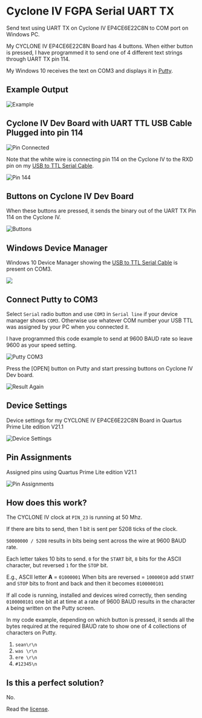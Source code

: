 # Cyclone IV FGPA Serial UART TX

Send text using UART TX on Cyclone IV EP4CE6E22C8N to COM port on Windows PC.

My CYCLONE IV EP4CE6E22C8N Board has 4 buttons. When either button is pressed, I have programmed it to send one of 4 different text strings through UART TX pin 114. 

My Windows 10 receives the text on COM3 and displays it in [Putty](https://www.chiark.greenend.org.uk/~sgtatham/putty/latest.html).

## Example Output

![Example](putty_result.jpg)

## Cyclone IV Dev Board with UART TTL USB Cable Plugged into pin 114

![Pin Connected](pin_connected.jpg)

Note that the white wire is connecting pin 114 on the Cyclone IV to the RXD pin on my [USB to TTL Serial Cable](https://amzn.to/3r5YbnZ).

![Pin 144](pin114.jpg)

## Buttons on Cyclone IV Dev Board

When these buttons are pressed, it sends the binary out of the UART TX Pin 114 on the Cyclone IV.

![Buttons](buttons.jpg)

## Windows Device Manager

Windows 10 Device Manager showing the [USB to TTL Serial Cable](https://amzn.to/3r5YbnZ) is present on COM3.

![](device_com3.jpg)

## Connect Putty to COM3

Select `Serial` radio button and use `COM3` in `Serial line` if your device manager shows `COM3`. Otherwise use whatever COM number your USB TTL was assigned by your PC when you connected it. 

I have programmed this code example to send at 9600 BAUD rate so leave 9600 as your speed setting.

![Putty COM3](putty-com3.jpg)

Press the [OPEN] button on Putty and start pressing buttons on Cyclone IV Dev board.

![Result Again](putty_result_2.jpg)

## Device Settings

Device settings for my CYCLONE IV EP4CE6E22C8N Board in Quartus Prime Lite edition V21.1

![Device Settings](device.jpg)

## Pin Assignments

Assigned pins using Quartus Prime Lite edition V21.1

![Pin Assignments](pins.jpg)

## How does this work?

The CYCLONE IV clock at `PIN_23` is running at 50 Mhz. 

If there are bits to send, then 1 bit is sent per 5208 ticks of the clock.

`50000000 / 5208` results in bits being sent across the wire at 9600 BAUD rate.

Each letter takes 10 bits to send.
`0` for the `START` bit,
`8` bits for the ASCII character, but reversed
`1` for the `STOP` bit.

E.g.,
ASCII letter **A** = `01000001`
When bits are reversed = `10000010`
add `START` and `STOP` bits to front and back and then it becomes `0100000101`

If all code is running, installed and devices wired correctly, then sending `0100000101` one bit at at time at a rate of 9600 BAUD results in the character `A` being written on the Putty screen.

In my code example, depending on which button is pressed, it sends all the bytes required at the required BAUD rate to show one of 4 collections of characters on Putty.

1. `sean\r\n`
2. `was \r\n`
3. `ere \r\n`
4. `#12345\n`

## Is this a perfect solution?

No. 

Read the [license](LICENSE).
